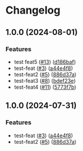 # Changelog

## 1.0.0 (2024-08-01)


### Features

* test feat5 ([#13](https://github.com/wilsonleehk01/test-app/issues/13)) ([d186baf](https://github.com/wilsonleehk01/test-app/commit/d186baf1839525dbd9aeb86129ca750aad268271))
* test-feat ([#3](https://github.com/wilsonleehk01/test-app/issues/3)) ([a44e4f8](https://github.com/wilsonleehk01/test-app/commit/a44e4f820822bc4268dae64b9a947ff3f690897f))
* test-feat2 ([#5](https://github.com/wilsonleehk01/test-app/issues/5)) ([886d37a](https://github.com/wilsonleehk01/test-app/commit/886d37a985b453081e0b065afe60da1b145b74b9))
* test-feat3 ([#8](https://github.com/wilsonleehk01/test-app/issues/8)) ([bdef23e](https://github.com/wilsonleehk01/test-app/commit/bdef23e48a6051a6f1291d77c87495f33b0aa407))
* test-feat4 ([#11](https://github.com/wilsonleehk01/test-app/issues/11)) ([5773f7b](https://github.com/wilsonleehk01/test-app/commit/5773f7ba0df8dbf307af6af93b4c21a3e142dcbf))

## 1.0.0 (2024-07-31)


### Features

* test-feat ([#3](https://github.com/wilsonleehk01/test-app/issues/3)) ([a44e4f8](https://github.com/wilsonleehk01/test-app/commit/a44e4f820822bc4268dae64b9a947ff3f690897f))
* test-feat2 ([#5](https://github.com/wilsonleehk01/test-app/issues/5)) ([886d37a](https://github.com/wilsonleehk01/test-app/commit/886d37a985b453081e0b065afe60da1b145b74b9))
